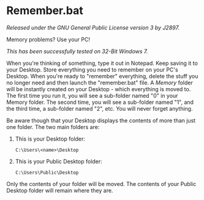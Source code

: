 Remember.bat
============
*Released under the GNU General Public License version 3 by J2897.*

Memory problems? Use your PC!

*This has been successfully tested on 32-Bit Windows 7.*

When you're thinking of something, type it out in Notepad. Keep saving it to your Desktop. Store everything you need to remember on your PC's Desktop. When you're ready to "remember" everything, delete the stuff you no longer need and then launch the "remember.bat" file. A *Memory* folder will be instantly created on your Desktop - which everything is moved to. The first time you run it, you will see a sub-folder named "0" in your Memory folder. The second time, you will see a sub-folder named "1", and the third time, a sub-folder named "2", etc. You will never forget anything.

Be aware though that your Desktop displays the contents of more than just one folder. The two main folders are:

1.	This is your Desktop folder:

		C:\Users\<name>\Desktop

2.	This is your Public Desktop folder:

		C:\Users\Public\Desktop

Only the contents of your <name> folder will be moved. The contents of your Public Desktop folder will remain where they are.
